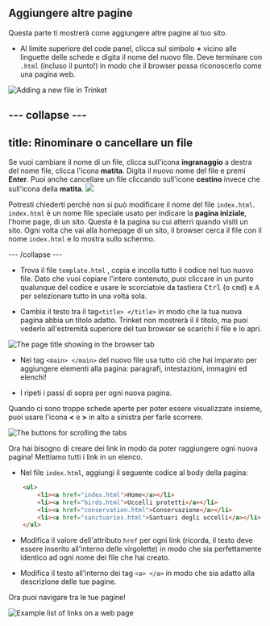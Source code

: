 ## Aggiungere altre pagine

Questa parte ti mostrerà come aggiungere altre pagine al tuo sito.

- Al limite superiore del code panel, clicca sul simbolo **+** vicino alle linguette delle schede e digita il nome del nuovo file. Deve terminare con `.html` (incluso il punto!) in modo che il browser possa riconoscerlo come una pagina web.

![Adding a new file in Trinket](images/tktNewFileArrows.png)

--- collapse ---
---
title: Rinominare o cancellare un file
---

Se vuoi cambiare il nome di un file, clicca sull'icona **ingranaggio** a destra del nome file, clicca l'icona **matita**. Digita il nuovo nome del file e premi **Enter**. Puoi anche cancellare un file cliccando sull'icone  **cestino** invece che sull'icona della **matita**.
![](images/EditFilename.png)

Potresti chiederti perchè non si può modificare il nome del file `index.html`. `index.html` è un nome file speciale usato per indicare la **pagina iniziale**, l'home page, di un sito. Questa è la pagina su cui atterri quando visiti un sito. Ogni volta che vai alla homepage di un sito, il browser cerca il file con il nome  `index.html` e lo mostra sullo schermo.

--- /collapse ---

- Trova il file `template.html` , copia e incolla tutto il codice nel tuo nuovo file. Dato che vuoi copiare l'intero contenuto, puoi cliccare in un punto qualunque del codice e usare le scorciatoie da tastiera <kbd>Ctrl</kbd> (o <kbd>cmd</kbd>) e <kbd>A</kbd> per selezionare tutto in una volta sola.

- Cambia il testo tra il tag`<title> </title>` in modo che la tua nuova pagina abbia un titolo adatto. Trinket non mostrerà il il titolo, ma puoi vederlo all'estremità superiore del tuo browser se scarichi il file e lo apri.

![The page title showing in the browser tab](images/egLocalFileWindowTitle.png)

- Nei tag `<main> </main>` del nuovo file usa tutto ciò che hai imparato per aggiungere elementi alla pagina: paragrafi, intestazioni, immagini ed elenchi!

- I ripeti i passi di sopra per ogni nuova pagina. 

Quando ci sono troppe schede aperte per poter essere visualizzate insieme, puoi usare l'icona **<** e **>** in alto a sinistra per farle scorrere.

![The buttons for scrolling the tabs](images/tktScrollTabIcons.png)

Ora hai bisogno di creare dei link in modo da poter raggiungere ogni nuova pagina! Mettiamo tutti i link in un elenco.

- Nel file `index.html`, aggiungi il seguente codice al body della pagina:

```html
    <ul>
        <li><a href="index.html">Home</a></li>
        <li><a href="birds.html">Uccelli protetti</a></li>
        <li><a href="conservation.html">Conservazione</a></li>
        <li><a href="sanctuaries.html">Santuari degli uccelli</a></li>
    </ul>
```

- Modifica il valore dell'attributo `href` per ogni link (ricorda, il testo deve essere inserito all'interno delle virgolette) in modo che sia perfettamente identico ad ogni nome dei file che hai creato. 

- Modifica il testo all'interno dei tag `<a> </a>` in modo che sia adatto alla descrizione delle tue pagine.

Ora puoi navigare tra le tue pagine! 

![Example list of links on a web page](images/egListOfPageLinks.png)

